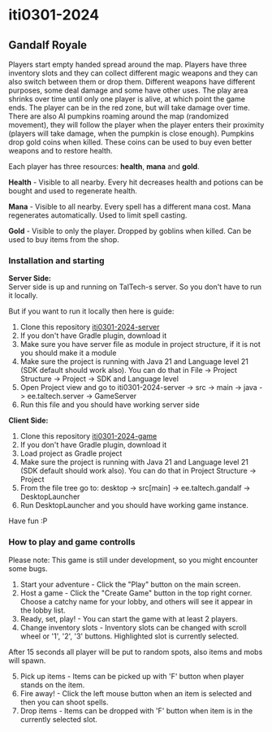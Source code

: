# iti0301-2024
## Gandalf Royale

Players start empty handed spread around the map. Players have three inventory slots and they can collect different magic weapons and they can also switch between them or drop them. Different weapons have different purposes, some deal damage and some have other uses. The play area shrinks over time until only one player is alive, at which point the game ends. The player can be in the red zone, but will take damage over time.
There are also AI pumpkins roaming around the map (randomized movement), they will follow the player when the player enters their proximity (players will take damage, when the pumpkin is close enough). Pumpkins drop gold coins when killed. These coins can be used to buy even better weapons and to restore health.

Each player has three resources: **health**, **mana** and **gold**.

**Health** - Visible to all nearby. Every hit decreases health and potions can be bought and used to regenerate health.

**Mana** - Visible to all nearby. Every spell has a different mana cost. Mana regenerates automatically. Used to limit spell casting.

**Gold** - Visible to only the player. Dropped by goblins when killed. Can be used to buy items from the shop.


### Installation and starting

**Server Side:** <br>
Server side is up and running on TalTech-s server. So you don't have to run it locally.

But if you want to run it locally then here is guide:
1. Clone this repository [iti0301-2024-server](https://gitlab.cs.taltech.ee/rkilks/iti0301-2024-server)
2. If you don't have Gradle plugin, download it
3. Make sure you have server file as module in project structure, if it is not you should make it a module
4. Make sure the project is running with Java 21 and Language level 21 (SDK default should work also). You can do that in File -> Project Structure -> Project -> SDK and Language level
5. Open Project view and go to iti0301-2024-server -> src -> main -> java -> ee.taltech.server -> GameServer
6. Run this file and you should have working server side

**Client Side:** <br>
1. Clone this repository [iti0301-2024-game](https://gitlab.cs.taltech.ee/rkilks/iti0301-2024-game)
2. If you don't have Gradle plugin, download it
3. Load project as Gradle project
4. Make sure the project is running with Java 21 and Language level 21 (SDK default should work also). You can do that in Project Structure -> Project
5. From the file tree go to: desktop -> src\[main\] -> ee.taltech.gandalf -> DesktopLauncher
6. Run DesktopLauncher and you should have working game instance.

Have fun :P

### How to play and game controlls

Please note: This game is still under development, so you might encounter some bugs.

1. Start your adventure - Click the "Play" button on the main screen.
2. Host a game - Click the "Create Game" button in the top right corner. Choose a catchy name for your lobby, and others will see it appear in the lobby list.
3. Ready, set, play! - You can start the game with at least 2 players.
4. Change inventory slots - Inventory slots can be changed with scroll wheel or '1', '2', '3' buttons. Highlighted slot is currently selected.

After 15 seconds all player will be put to random spots, also items and mobs will spawn.

5. Pick up items - Items can be picked up with 'F' button when player stands on the item.
6. Fire away! - Click the left mouse button when an item is selected and then you can shoot spells.
7. Drop items - Items can be dropped with 'F' button when item is in the currently selected slot.